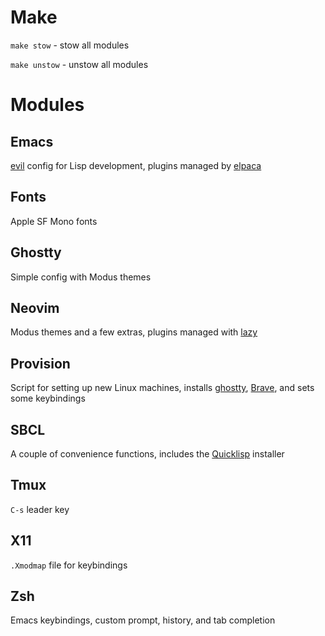 # Make

`make stow` - stow all modules

`make unstow` - unstow all modules

# Modules 

## Emacs

[evil](https://github.com/emacs-evil/evil) config for Lisp development, plugins managed by [elpaca](https://github.com/progfolio/elpaca)

## Fonts

Apple SF Mono fonts

## Ghostty

Simple config with Modus themes

## Neovim

Modus themes and a few extras, plugins managed with [lazy](https://github.com/folke/lazy.nvim)

## Provision

Script for setting up new Linux machines, installs [ghostty](https://ghostty.org/), [Brave](https://brave.com), and sets some keybindings

## SBCL 

A couple of convenience functions, includes the [Quicklisp](https://www.quicklisp.org/beta/) installer

## Tmux

`C-s` leader key

## X11

`.Xmodmap` file for keybindings

## Zsh

Emacs keybindings, custom prompt, history, and tab completion

